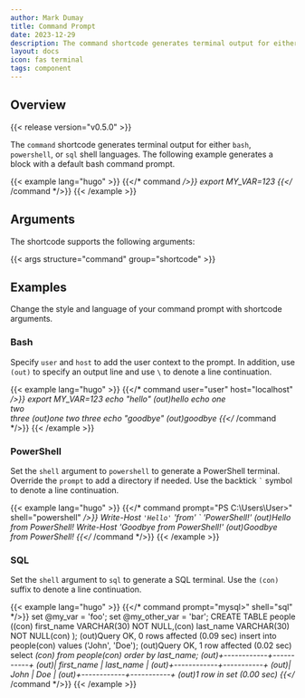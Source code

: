 ```yaml
---
author: Mark Dumay
title: Command Prompt
date: 2023-12-29
description: The command shortcode generates terminal output for either Bash, PowerShell, or SQL shell languages.
layout: docs
icon: fas terminal
tags: component
---
```


## Overview

{{< release version="v0.5.0" >}}

The `command` shortcode generates terminal output for either `bash`, `powershell`, or `sql` shell languages. The following example generates a block with a default bash command prompt.

<!-- markdownlint-disable MD037 -->
{{< example lang="hugo" >}}
{{</* command */>}}
export MY_VAR=123
{{</* /command */>}}
{{< /example >}}
<!-- markdownlint-enable MD037 -->

## Arguments

The shortcode supports the following arguments:

{{< args structure="command" group="shortcode" >}}

## Examples

Change the style and language of your command prompt with shortcode arguments.

### Bash

Specify `user` and `host` to add the user context to the prompt. In addition, use `(out)` to specify an output line and use `\` to denote a line continuation.

<!-- markdownlint-disable MD037 -->
{{< example lang="hugo" >}}
{{</* command user="user" host="localhost" */>}}
export MY_VAR=123
echo "hello"
(out)hello
echo one \
two \
three
(out)one two three
echo "goodbye"
(out)goodbye
{{</* /command */>}}
{{< /example >}}
<!-- markdownlint-enable MD037 -->

### PowerShell

Set the `shell` argument to `powershell` to generate a PowerShell terminal. Override the `prompt` to add a directory if needed. Use the backtick `` ` `` symbol to denote a line continuation.

<!-- markdownlint-disable MD037 -->
{{< example lang="hugo" >}}
{{</* command prompt="PS C:\Users\User>" shell="powershell" */>}}
Write-Host `
'Hello' `
'from' `
'PowerShell!'
(out)Hello from PowerShell!
Write-Host 'Goodbye from PowerShell!'
(out)Goodbye from PowerShell!
{{</* /command */>}}
{{< /example >}}
<!-- markdownlint-enable MD037 -->

### SQL

Set the `shell` argument to `sql` to generate a SQL terminal. Use the `(con)` suffix to denote a line continuation.

<!-- markdownlint-disable MD037 -->
{{< example lang="hugo" >}}
{{</* command prompt="mysql>" shell="sql" */>}}
set @my_var = 'foo';
set @my_other_var = 'bar';
CREATE TABLE people ((con)
first_name VARCHAR(30) NOT NULL,(con)
last_name VARCHAR(30) NOT NULL(con)
);
(out)Query OK, 0 rows affected (0.09 sec)
insert into people(con)
values ('John', 'Doe');
(out)Query OK, 1 row affected (0.02 sec)
select *(con)
from people(con)
order by last_name;
(out)+------------+-----------+
(out)| first_name | last_name |
(out)+------------+-----------+
(out)| John       | Doe       |
(out)+------------+-----------+
(out)1 row in set (0.00 sec)
{{</* /command */>}}
{{< /example >}}
<!-- markdownlint-ensable MD037 -->
